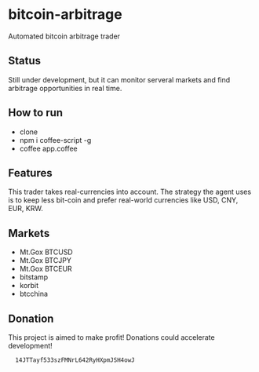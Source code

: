 bitcoin-arbitrage
=================

Automated bitcoin arbitrage trader

Status
------

Still under development, but it can monitor serveral markets and find arbitrage opportunities in real time.

How to run
----------

* clone
* npm i coffee-script -g
* coffee app.coffee

Features
--------

This trader takes real-currencies into account. The strategy the agent uses is to keep less bit-coin and prefer real-world currencies like USD, CNY, EUR, KRW. 

Markets
-------

* Mt.Gox BTCUSD
* Mt.Gox BTCJPY
* Mt.Gox BTCEUR
* bitstamp
* korbit
* btcchina


Donation
--------

This project is aimed to make profit! Donations could accelerate development! 

```
  14JTTayf533szFMNrL642RyHXpmJSH4owJ
```
